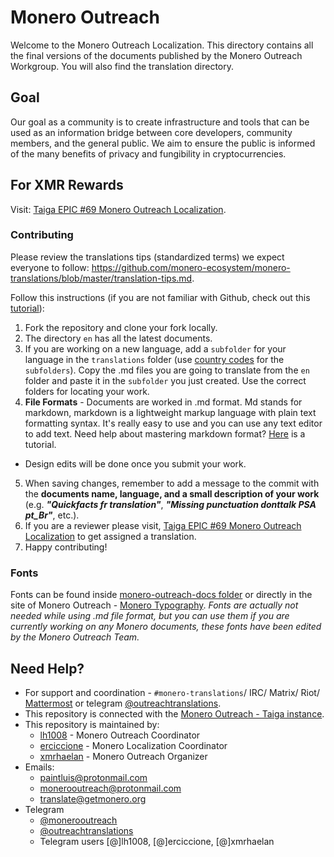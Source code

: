 # Monero Outreach

Welcome to the Monero Outreach Localization. This directory contains all the final versions of the documents published by the Monero Outreach Workgroup. You will also find the translation directory. 

## Goal

Our goal as a community is to create infrastructure and tools that can be used as an information bridge between core developers, community members, and the general public. We aim to ensure the public is informed of the many benefits of privacy and fungibility in cryptocurrencies.

## For XMR Rewards

Visit: [Taiga EPIC #69 Monero Outreach Localization](https://taiga.getmonero.org/project/xmrhaelan-monero-public-relations/epic/69).


### Contributing

Please review the translations tips (standardized terms) we expect everyone to follow: https://github.com/monero-ecosystem/monero-translations/blob/master/translation-tips.md.

Follow this instructions (if you are not familiar with Github, check out this [tutorial](https://guides.github.com/activities/hello-world/)):

1. Fork the repository and clone your fork locally.
2. The directory `en` has all the latest documents.
3. If you are working on a new language, add a `subfolder` for your language in the `translations` folder (use [country codes](https://wiki.openstreetmap.org/wiki/Nominatim/Country_Codes) for the `subfolders`). Copy the .md files you are going to translate from the `en` folder and paste it in the `subfolder` you just created. Use the correct folders for locating your work.
4. **File Formats** - Documents are worked in .md format. Md stands for markdown, markdown is a lightweight markup language with plain text formatting syntax. It's really easy to use and you can use any text editor to add text. Need help about mastering markdown format? [Here](https://guides.github.com/features/mastering-markdown/) is a tutorial.
 - Design edits will be done once you submit your work.
5. When saving changes, remember to add a message to the commit with the **documents name, language, and a small description of your work** (e.g. **_"Quickfacts fr translation"_**, **_"Missing punctuation donttalk PSA pt_Br"_**, etc.).
6. If you are a reviewer please visit, [Taiga EPIC #69 Monero Outreach Localization](https://taiga.getmonero.org/project/xmrhaelan-monero-public-relations/epic/69) to get assigned a translation.
7. Happy contributing! 

### Fonts

Fonts can be found inside [monero-outreach-docs folder](https://github.com/monero-ecosystem/outreach-docs/tree/master/monero-outreach-docs/fonts/monero%20fonts) or directly in the site of Monero Outreach - [Monero Typography](https://www.monerooutreach.org/monero-typography.php). _Fonts are actually not needed while using .md file format, but you can use them if you are currently working on any Monero documents, these fonts have been edited by the Monero Outreach Team._

## Need Help?

 - For support and coordination - `#monero-translations`/ IRC/ Matrix/ Riot/ [Mattermost](https://mattermost.getmonero.org/monero/channels/monero-translations) or telegram [@outreachtranslations](https://t.me/outreachtranslations).
 - This repository is connected with the [Monero Outreach - Taiga instance](https://taiga.getmonero.org/project/xmrhaelan-monero-public-relations/).
 - This repository is maintained by:
   - [lh1008](https://github.com/lh1008) - Monero Outreach Coordinator
   - [erciccione](https://github.com/erciccione) - Monero Localization Coordinator
   - [xmrhaelan](https://github.com/xmrhaelan) - Monero Outreach Organizer
 - Emails: 
   - [paintluis@protonmail.com](mailto:paintluis@protonmail.com)
   - [monerooutreach@protonmail.com](mailto:monerooutreach@protonmail.com)
   - [translate@getmonero.org](mailto:translate@getmonero.org.)
 - Telegram 
   - [@monerooutreach](https://t.me/monerooutreach)
   - [@outreachtranslations](https://t.me/outreachtranslations)
   - Telegram users [@]lh1008, [@]erciccione, [@]xmrhaelan


 


